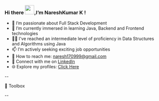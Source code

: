 ### Hi there <img src="https://raw.githubusercontent.com/MartinHeinz/MartinHeinz/master/wave.gif" width="30px">,I’m NareshKumar K !

- 💞️ I’m passionate about Full Stack Development
- 🌱 I’m currently immersed in learning Java, Backend and Frontend technologies
- 👩‍💻 I've reached an intermediate level of proficiency in Data Structures and Algorithms using Java
- 📫 I’m actively seeking exciting job opportunities
- 📩 How to reach me: naresh170999@gmail.com
- 🔗 Connect with me on [LinkedIn](https://www.linkedin.com/in/nareshkumark17/)
- 🌐 Explore my profiles: [Click Here](https://bento.me/nareshk17)

<!---
Nareshk170999/Nareshk170999 is a ✨ special ✨ repository because its `README.md` (this file) appears on your GitHub profile.
You can click the Preview link to take a look at your changes.
--->


--

🧰 Toolbox

--
